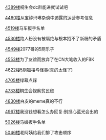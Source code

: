 [4389楼](https://bbs.nga.cn/read.php?tid=25842567&page=220#l4389)桐生会dc群能进就试试吧

[4460楼](https://bbs.nga.cn/read.php?tid=25842567&page=224#l4460)从宝钟玛琳杂谈中透露的运营参考信息

[4519楼](https://bbs.nga.cn/read.php?tid=25842567&page=226#l4519)马车扳手名单

[4530楼](https://bbs.nga.cn/read.php?tid=25842567&page=227#l4530)路人粉没有被隔绝与根本招不了新粉的矛盾

[4549楼](https://bbs.nga.cn/read.php?tid=25842567&page=228#l4549)2077哥的5厕乐子

[4553楼](https://bbs.nga.cn/read.php?tid=25842567&page=228#l4553)为了友谊而放弃了在CN大笔收入的FBK

[4622楼](https://bbs.nga.cn/read.php?tid=25842567&page=232#l4622)5厕狐楼与怪事(真的太怪了)

[4705楼](https://bbs.nga.cn/read.php?tid=25842567&page=236#l4705)绿幕点踩

[4733楼](https://bbs.nga.cn/read.php?tid=25842567&page=237#l4733)桐生会视察贫民窟

[4830楼](https://bbs.nga.cn/read.php?tid=25842567&page=242#l4830)白皮的meme真的不行

[4967楼](https://bbs.nga.cn/read.php?tid=25842567&page=249#l4967)我没钱想看怎么办回复:别担心蓝光会出的

[5026楼](https://bbs.nga.cn/read.php?tid=25842567&page=252#l5026)马娘扳手名单

[5046楼](https://bbs.nga.cn/read.php?tid=25842567&page=253#l5046)老阿姨给我们排了攻击顺序